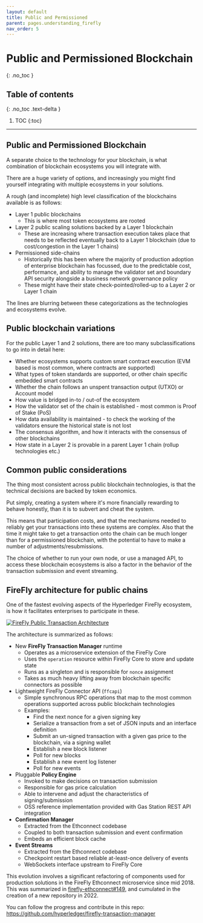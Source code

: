 ```yaml
---
layout: default
title: Public and Permissioned
parent: pages.understanding_firefly
nav_order: 5
---
```


# Public and Permissioned Blockchain
{: .no_toc }

## Table of contents
{: .no_toc .text-delta }

1. TOC
{:toc}

---

## Public and Permissioned Blockchain

A separate choice to the technology for your blockchain, is what combination
of blockchain ecosystems you will integrate with.

There are a huge variety of options, and increasingly you might find yourself
integrating with multiple ecosystems in your solutions.

A rough (and incomplete) high level classification of the blockchains available is as follows:

- Layer 1 public blockchains
  - This is where most token ecosystems are rooted
- Layer 2 public scaling solutions backed by a Layer 1 blockchain
  - These are increasing where transaction execution takes place that
    needs to be reflected eventually back to a Layer 1 blockchain (due
    to cost/congestion in the Layer 1 chains)
- Permissioned side-chains
  - Historically this has been where the majority of production adoption of
    enterprise blockchain has focussed, due to the predictable cost, performance,
    and ability to manage the validator set and boundary API security
    alongside a business network governance policy
  - These might have their state check-pointed/rolled-up to a Layer 2 or Layer 1 chain

The lines are blurring between these categorizations as the technologies and ecosystems evolve.

## Public blockchain variations

For the public Layer 1 and 2 solutions, there are too many subclassifications to go into in detail here:

- Whether ecosystems supports custom smart contract execution (EVM based is most common, where contracts are supported)
- What types of token standards are supported, or other chain specific embedded smart contracts
- Whether the chain follows an unspent transaction output (UTXO) or Account model
- How value is bridged in-to / out-of the ecosystem
- How the validator set of the chain is established - most common is Proof of Stake (PoS)
- How data availability is maintained - to check the working of the validators ensure the historical state is not lost
- The consensus algorithm, and how it interacts with the consensus of other blockchains
- How state in a Layer 2 is provable in a parent Layer 1 chain (rollup technologies etc.)

## Common public considerations

The thing most consistent across public blockchain technologies, is that the technical decisions are
backed by token economics.

Put simply, creating a system where it's more financially rewarding to behave honestly, than it
is to subvert and cheat the system.

This means that participation costs, and that the mechanisms needed to reliably get your transactions
into these systems are complex. Also that the time it might take to get a transaction onto the chain
can be much longer than for a permissioned blockchain, with the potential to have to make a number
of adjustments/resubmissions.

The choice of whether to run your own node, or use a managed API, to access these blockchain ecosystems
is also a factor in the behavior of the transaction submission and event streaming.

## FireFly architecture for public chains

One of the fastest evolving aspects of the Hyperledger FireFly ecosystem, is how it facilitates
enterprises to participate in these.

[![FireFly Public Transaction Architecture](../images/firefly_transaction_manager.jpg)](https://github.com/hyperledger/firefly-transaction-manager)

The architecture is summarized as follows:

- New **FireFly Transaction Manager** runtime
  - Operates as a microservice extension of the FireFly Core
  - Uses the `operation` resource within FireFly Core to store and update state
  - Runs as a singleton and is responsible for `nonce` assignment
  - Takes as much heavy lifting away from blockchain specific connectors as possible
- Lightweight FireFly Connector API (`ffcapi`)
  - Simple synchronous RPC operations that map to the most common operations supported across public blockchain technologies
  - Examples:
    - Find the next nonce for a given signing key
    - Serialize a transaction from a set of JSON inputs and an interface definition
    - Submit an un-signed transaction with a given gas price to the blockchain, via a signing wallet
    - Establish a new block listener
    - Poll for new blocks
    - Establish a new event log listener
    - Poll for new events
- Pluggable **Policy Engine**
  - Invoked to make decisions on transaction submission
  - Responsible for gas price calculation
  - Able to intervene and adjust the characteristics of signing/submission
  - OSS reference implementation provided with Gas Station REST API integration
- **Confirmation Manager**
  - Extracted from the Ethconnect codebase
  - Coupled to both transaction submission and event confirmation
  - Embeds an efficient block cache
- **Event Streams**
  - Extracted from the Ethconnect codebase
  - Checkpoint restart based reliable at-least-once delivery of events
  - WebSockets interface upstream to FireFly Core  

This evolution involves a significant refactoring of components used for production solutions in the FireFly Ethconnect 
microservice since mid 2018. This was summarized in [firefly-ethconnect#149](https://github.com/hyperledger/firefly-ethconnect/issues/149),
and cumulated in the creation of a new repository in 2022.

You can follow the progress and contribute in this repo: https://github.com/hyperledger/firefly-transaction-manager
